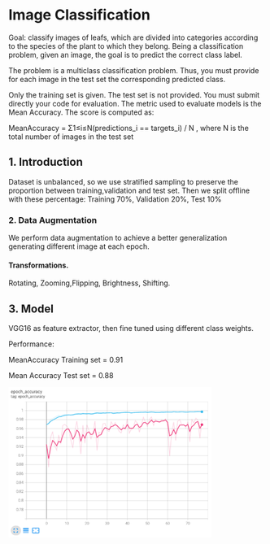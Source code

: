 # Image Classification

Goal: classify images of leafs, which are divided into categories according to the species of the plant to which they belong. 
Being a classification problem, given an image, the goal is to predict the correct class label.

The problem is a multiclass classification problem. Thus, you must provide for each image in the test set the corresponding predicted class.

Only the training set is given. The test set is not provided. You must submit directly your code for evaluation.
The metric used to evaluate models is the Mean Accuracy. The score is computed as:

MeanAccuracy = Σ1≤i≤N(predictions_i == targets_i) / N , where N is the total number of images in the test set

## 1. Introduction
Dataset is unbalanced, so we use stratified sampling to preserve the proportion between training,validation and test set. Then we split offline with these percentage:
Training 70%, Validation 20%, Test 10%

### 2.  Data  Augmentation
We perform data augmentation to achieve a better generalization generating different image at each epoch.

#### Transformations.
Rotating, Zooming,Flipping, Brightness, Shifting.

## 3. Model
VGG16 as feature extractor, then fine tuned using different class weights.

Performance:

MeanAccuracy Training set = 0.91

Mean Accuracy Test set = 0.88

<p align="left">
  <img src="fine_tuned_model.png" width="400">
</p>

